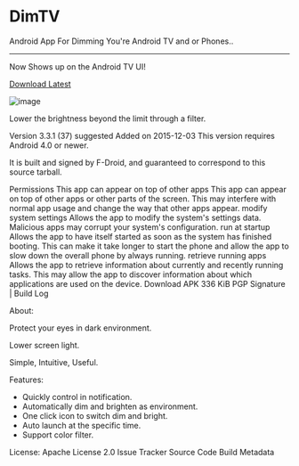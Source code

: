 # DimTV

Android App For Dimming You're Android TV and or Phones..

----
Now Shows up on the Android TV UI!

[Download Latest](https://github.com/MarshMeadow/DimTV/releases/download/1.0/1.0.apk)

![image](https://github.com/MarshMeadow/DimTV/assets/88599122/1a16547c-4f0b-40e4-939a-535a69699444)

Lower the brightness beyond the limit through a filter.

Version 3.3.1 (37) suggested Added on 2015-12-03
This version requires Android 4.0 or newer.

It is built and signed by F-Droid, and guaranteed to correspond to this source tarball.

Permissions
This app can appear on top of other apps
This app can appear on top of other apps or other parts of the screen. This may interfere with normal app usage and change the way that other apps appear.
modify system settings
Allows the app to modify the system's settings data. Malicious apps may corrupt your system's configuration.
run at startup
Allows the app to have itself started as soon as the system has finished booting. This can make it take longer to start the phone and allow the app to slow down the overall phone by always running.
retrieve running apps
Allows the app to retrieve information about currently and recently running tasks. This may allow the app to discover information about which applications are used on the device.
Download APK 336 KiB PGP Signature | Build Log

About:

Protect your eyes in dark environment.

Lower screen light.

Simple, Intuitive, Useful.

Features:

* Quickly control in notification.
* Automatically dim and brighten as environment.
* One click icon to switch dim and bright.
* Auto launch at the specific time.
* Support color filter.

License: Apache License 2.0 Issue Tracker Source Code Build Metadata
